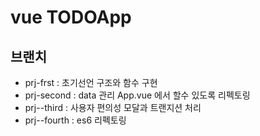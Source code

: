 # vue TODOApp

## 브랜치 
 - prj-frst : 초기선언 구조와 함수 구현
 - prj-second : data 관리 App.vue 에서 할수 있도록 리펙토링
 - prj--third : 사용자 편의성 모달과 트랜지션 처리 
 - prj--fourth : es6 리펙토링   